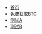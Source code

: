 * [首页](/)
* [免费获取BTC](https://github.com/de-cheng/blockchainlittlebook.com/blob/master/freebtc/README.md)
* [测试A](https://decheng.xyz/freebtc/README.md)
* [测试B](https://decheng.xyz/freebtc)
